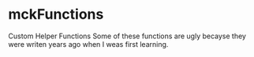 # mckFunctions
Custom Helper Functions
Some of these functions are ugly becayse they were writen years ago when I weas first learning.

